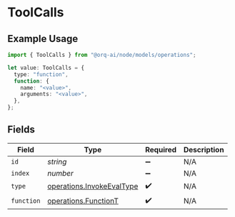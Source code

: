 # ToolCalls

## Example Usage

```typescript
import { ToolCalls } from "@orq-ai/node/models/operations";

let value: ToolCalls = {
  type: "function",
  function: {
    name: "<value>",
    arguments: "<value>",
  },
};
```

## Fields

| Field                                                                  | Type                                                                   | Required                                                               | Description                                                            |
| ---------------------------------------------------------------------- | ---------------------------------------------------------------------- | ---------------------------------------------------------------------- | ---------------------------------------------------------------------- |
| `id`                                                                   | *string*                                                               | :heavy_minus_sign:                                                     | N/A                                                                    |
| `index`                                                                | *number*                                                               | :heavy_minus_sign:                                                     | N/A                                                                    |
| `type`                                                                 | [operations.InvokeEvalType](../../models/operations/invokeevaltype.md) | :heavy_check_mark:                                                     | N/A                                                                    |
| `function`                                                             | [operations.FunctionT](../../models/operations/functiont.md)           | :heavy_check_mark:                                                     | N/A                                                                    |